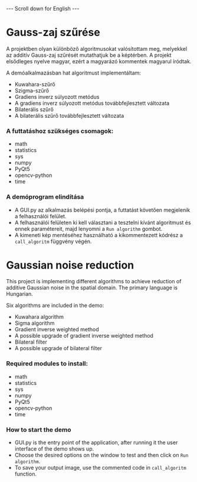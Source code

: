 --- Scroll down for English ---

# Gauss-zaj szűrése

A projektben olyan különböző algoritmusokat valósítottam meg, melyekkel az additív Gauss-zaj szűrését mutathatjuk be a képtérben.
A projekt elsődleges nyelve magyar, ezért a magyarázó kommentek magyarul íródtak.

A demóalkalmazásban hat algoritmust implementáltam:
- Kuwahara-szűrő
- Szigma-szűrő
- Gradiens inverz súlyozott metódus
- A gradiens inverz súlyozott metódus továbbfejlesztett változata
- Bilaterális szűrő
- A bilaterális szűrő továbbfejlesztett változata

### A futtatáshoz szükséges csomagok:
- math
- statistics
- sys
- numpy
- PyQt5
- opencv-python
- time

### A demóprogram elindítása

* A GUI.py az alkalmazás belépési pontja, a futtatást követően megjelenik a felhasználói felület.
* A felhasználói felületen ki kell választani a tesztelni kívánt algoritmust és ennek paramétereit, majd lenyomni a `Run algorithm` gombot.
* A kimeneti kép mentéséhez használható a kikommentezett kódrész a `call_algoritm` függvény végén.


# Gaussian noise reduction

This project is implementing different algorithms to achieve reduction of additive Gaussian noise in the spatial domain.
The primary language is Hungarian.

Six algorithms are included in the demo:
- Kuwahara algorithm
- Sigma algorithm
- Gradient inverse weighted method
- A possible upgrade of gradient inverse weighted method
- Bilateral filter
- A possible upgrade of bilateral filter

### Required modules to install:
- math
- statistics
- sys
- numpy
- PyQt5
- opencv-python
- time

### How to start the demo

* GUI.py is the entry point of the application, after running it the user interface of the demo shows up.
* Choose the desired options on the window to test and then click on `Run algorithm`.
* To save your output image, use the commented code in `call_algoritm` function.
